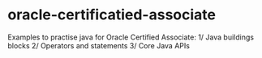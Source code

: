 # oracle-certificatied-associate
Examples to practise java for Oracle Certified Associate:
 1/ Java buildings blocks
 2/ Operators and statements
 3/ Core Java APIs